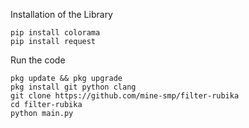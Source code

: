 Installation of the Library

```
pip install colorama
pip install request
```

Run the code
```
pkg update && pkg upgrade
pkg install git python clang
git clone https://github.com/mine-smp/filter-rubika
cd filter-rubika
python main.py
```
